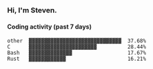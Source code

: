 ### Hi, I'm Steven.

#### Coding activity (past 7 days)
```
other  ▓▓▓▓▓▓▓▓▓▓▓▓▓▓▓▓▓▓▓▓▓▓▓▓▓▓▓▓▓▓  37.68%
C      ▓▓▓▓▓▓▓▓▓▓▓▓▓▓▓▓▓▓▓▓▓▓          28.44%
Bash   ▓▓▓▓▓▓▓▓▓▓▓▓▓▓                  17.67%
Rust   ▓▓▓▓▓▓▓▓▓▓▓▓                    16.21%
```
